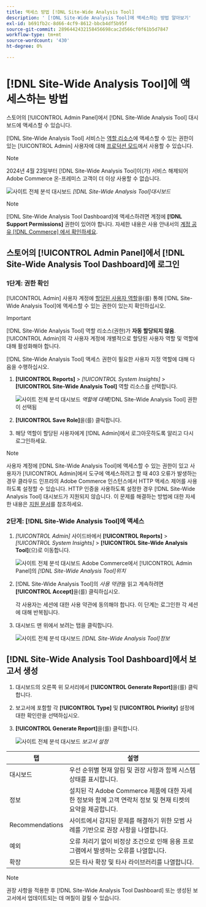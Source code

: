 ```yaml
---
title: 액세스 방법 [!DNL Site-Wide Analysis Tool]
description: ' [!DNL Site-Wide Analysis Tool]에 액세스하는 방법 알아보기'
exl-id: b691fb2c-8d66-4cf9-8612-bbcb4df5b95f
source-git-commit: 2896442432158456698cac2d566cf0f61b5d7847
workflow-type: tm+mt
source-wordcount: '430'
ht-degree: 0%

---
```


# [!DNL Site-Wide Analysis Tool]에 액세스하는 방법

스토어의 [!UICONTROL Admin Panel]에서 [!DNL Site-Wide Analysis Tool] 대시보드에 액세스할 수 있습니다.

[!DNL Site-Wide Analysis Tool] 서비스는 [역할 리소스](https://experienceleague.adobe.com/en/docs/commerce-admin/systems/user-accounts/permissions-user-roles)에 액세스할 수 있는 권한이 있는 [!UICONTROL Admin] 사용자에 대해 [프로덕션 모드](https://experienceleague.adobe.com/en/docs/commerce-admin/systems/tools/developer-tools#operation-modes)에서 사용할 수 있습니다.

>[!NOTE]
>
>2024년 4월 23일부터 [!DNL Site-Wide Analysis Tool]이(가) 서비스 해제되어 Adobe Commerce 온-프레미스 고객이 더 이상 사용할 수 없습니다.


![사이트 전체 분석 대시보드](../../assets/tools/site-wide-analysis-tool-dashboard.png)
*[!DNL Site-Wide Analysis Tool]대시보드*

>[!NOTE]
>
>[!DNL Site-Wide Analysis Tool Dashboard]에 액세스하려면 계정에 **[!DNL Support Permissions]** 권한이 있어야 합니다.
>자세한 내용은 사용 안내서의 [계정 공유 [!DNL Commerce] 에서 확인하세요](https://experienceleague.adobe.com/docs/commerce-admin/start/commerce-account/commerce-account-share.html).

## 스토어의 [!UICONTROL Admin Panel]에서 [!DNL Site-Wide Analysis Tool Dashboard]에 로그인

### 1단계: 권한 확인

[!UICONTROL Admin] 사용자 계정에 [할당된 사용자 역할](https://experienceleague.adobe.com/en/docs/commerce-admin/systems/user-accounts/permissions-user-roles)을(를) 통해 [!DNL Site-Wide Analysis Tool]에 액세스할 수 있는 권한이 있는지 확인하십시오.

>[!IMPORTANT]
>
>[!DNL Site-Wide Analysis Tool] 역할 리소스(권한)가 **자동 할당되지 않음**. [!UICONTROL Admin]의 각 사용자 계정에 개별적으로 할당된 사용자 역할 및 역할에 대해 활성화해야 합니다.

[!DNL Site-Wide Analysis Tool] 액세스 권한이 필요한 사용자 지정 역할에 대해 다음을 수행하십시오.

1. **[!UICONTROL Reports]** > *[!UICONTROL System Insights]* > **[!UICONTROL Site-Wide Analysis Tool]** 역할 리소스를 선택합니다.

   ![사이트 전체 분석 대시보드](../../assets/tools/swat-role-access.png)
   *역할에 대해*[!DNL Site-Wide Analysis Tool] 권한이 선택됨

1. **[!UICONTROL Save Role]**&#x200B;을(를) 클릭합니다.

1. 해당 역할이 할당된 사용자에게 [!DNL Admin]에서 로그아웃하도록 알리고 다시 로그인하세요.

>[!NOTE]
>
>사용자 계정에 [!DNL Site-Wide Analysis Tool]에 액세스할 수 있는 권한이 있고 사용자가 [!UICONTROL Admin]에서 도구에 액세스하려고 할 때 403 오류가 발생하는 경우 클라우드 인프라의 Adobe Commerce 인스턴스에서 HTTP 액세스 제어를 사용하도록 설정할 수 있습니다. HTTP 인증을 사용하도록 설정한 경우 [!DNL Site-Wide Analysis Tool] 대시보드가 지원되지 않습니다. 이 문제를 해결하는 방법에 대한 자세한 내용은 [지원 문서](https://experienceleague.adobe.com/en/docs/commerce-knowledge-base/kb/troubleshooting/miscellaneous/403-errors-when-accessing-site-wide-analysis-tool-on-magento)를 참조하세요.

### 2단계: [!DNL Site-Wide Analysis Tool]에 액세스

1. *[!UICONTROL Admin]* 사이드바에서 **[!UICONTROL Reports]** > *[!UICONTROL System Insights]* > **[!UICONTROL Site-Wide Analysis Tool]**(으)로 이동합니다.

   ![사이트 전체 분석 대시보드](../../assets/tools/ac-admin-panel-marked.jpg)
   Adobe Commerce에서 [!UICONTROL Admin Panel]의 *[!DNL Site-Wide Analysis Tool]위치*

1. [!DNL Site-Wide Analysis Tool]의 *사용 약관*&#x200B;을 읽고 계속하려면 **[!UICONTROL Accept]**&#x200B;을(를) 클릭하십시오.

   각 사용자는 세션에 대한 사용 약관에 동의해야 합니다. 이 단계는 로그인한 각 세션에 대해 반복됩니다.


1. 대시보드 맨 위에서 보려는 탭을 클릭합니다.

   ![사이트 전체 분석 대시보드](../../assets/tools/swat-information-tab.png)
   *[!DNL Site-Wide Analysis Tool]정보*

## [!DNL Site-Wide Analysis Tool Dashboard]에서 보고서 생성

1. 대시보드의 오른쪽 위 모서리에서 **[!UICONTROL Generate Report]**&#x200B;을(를) 클릭합니다.

1. 보고서에 포함할 각 **[!UICONTROL Type]** 및 **[!UICONTROL Priority]** 설정에 대한 확인란을 선택하십시오.

1. **[!UICONTROL Generate Report]**&#x200B;을(를) 클릭합니다.

   ![사이트 전체 분석 대시보드](../../assets/tools/swat-report-settings.png)
   *보고서 설정*

| 탭 | 설명 |
| --- | --- |
| 대시보드 | 우선 순위별 현재 알림 및 권장 사항과 함께 시스템 상태를 표시합니다. |
| 정보 | 설치된 각 Adobe Commerce 제품에 대한 자세한 정보와 함께 고객 연락처 정보 및 현재 티켓의 요약을 제공합니다. |
| Recommendations | 사이트에서 감지된 문제를 해결하기 위한 모범 사례를 기반으로 권장 사항을 나열합니다. |
| 예외 | 오류 처리기 없이 비정상 조건으로 인해 응용 프로그램에서 발생하는 오류를 나열합니다. |
| 확장 | 모든 타사 확장 및 타사 라이브러리를 나열합니다. |

>[!NOTE]
>
>권장 사항을 적용한 후 [!DNL Site-Wide Analysis Tool Dashboard] 또는 생성된 보고서에서 업데이트되는 데 며칠이 걸릴 수 있습니다.
